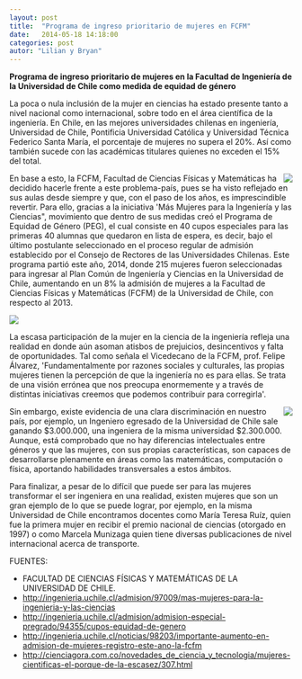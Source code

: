 ```yaml
---
layout: post
title:  "Programa de ingreso prioritario de mujeres en FCFM"
date:   2014-05-18 14:18:00
categories: post
autor: "Lilian y Bryan"
---
```


<b>Programa de ingreso prioritario de mujeres en la Facultad de Ingenier&iacute;a de la Universidad de Chile como medida de equidad de g&eacute;nero</b>

La poca o nula inclusi&oacute;n de la mujer en ciencias ha estado presente tanto a nivel nacional como internacional, sobre todo en el &aacute;rea cient&iacute;fica de la ingenier&iacute;a. En Chile, en las mejores universidades chilenas en ingenier&iacute;a, Universidad de Chile, Pontificia Universidad Cat&oacute;lica y Universidad T&eacute;cnica Federico Santa Mar&iacute;a, el porcentaje de mujeres no supera el 20%. As&iacute; como tambi&eacute;n sucede con las acad&eacute;micas titulares quienes no exceden el 15% del total.

<img src="http://lbasualtobbizarro.github.io/images/mas_mujeres_fcfm.png" style="float:right; margin-left:5px;">En base a esto, la FCFM, Facultad de Ciencias F&iacute;sicas y Matem&aacute;ticas ha decidido hacerle frente a este problema-pa&iacute;s, pues se ha visto reflejado en sus aulas desde siempre y que, con el paso de los a&ntilde;os, es imprescindible revertir.
Para ello, gracias a la iniciativa 'M&aacute;s Mujeres para la Ingenier&iacute;a y las Ciencias", movimiento que dentro de sus medidas cre&oacute; el Programa de Equidad de G&eacute;nero (PEG), el cual consiste en 40 cupos especiales para las primeras 40 alumnas que quedaron en lista de espera, es decir, bajo el &uacute;ltimo postulante seleccionado en el proceso regular de admisi&oacute;n establecido por el Consejo de Rectores de las Universidades Chilenas. Este programa parti&oacute; este a&ntilde;o, 2014, donde 215 mujeres fueron seleccionadas para ingresar al Plan Com&uacute;n de Ingenier&iacute;a y Ciencias en la Universidad de Chile, aumentando en un 8% la admisi&oacute;n de mujeres a la Facultad de Ciencias F&iacute;sicas y Matem&aacute;ticas (FCFM) de la Universidad de Chile, con respecto al 2013.

<img src="http://lbasualtobbizarro.github.io/images/fcfm_2014_mujeres.png" style="margin: 0 auto;">
 
La escasa participaci&oacute;n de la mujer en la ciencia de la ingenier&iacute;a refleja una realidad en donde a&uacute;n asoman atisbos de prejuicios, desincentivos y falta de oportunidades. Tal como se&ntilde;ala el Vicedecano de la FCFM, prof. Felipe &Aacute;lvarez, 'Fundamentalmente por razones sociales y culturales, las propias mujeres tienen la percepci&oacute;n de que la ingenier&iacute;a no es para ellas. Se trata de una visi&oacute;n err&oacute;nea que nos preocupa enormemente y a trav&eacute;s de distintas iniciativas creemos que podemos contribuir para corregirla'.

<img src="http://lbasualtobbizarro.github.io/images/fcfm_sueldos.png" style="float:right; margin-left:5px;">Sin embargo, existe evidencia de una clara discriminaci&oacute;n en nuestro pa&iacute;s, por ejemplo, un Ingeniero egresado de la Universidad de Chile sale ganando $3.000.000, una ingeniera de la misma universidad $2.300.000. Aunque, est&aacute; comprobado que no hay diferencias intelectuales entre g&eacute;neros y que las mujeres, con sus propias caracter&iacute;sticas, son capaces de desarrollarse plenamente en &aacute;reas como las matem&aacute;ticas, computaci&oacute;n o f&iacute;sica, aportando habilidades transversales a estos &aacute;mbitos.

Para finalizar, a pesar de lo dif&iacute;cil que puede ser para las mujeres transformar el ser ingeniera en una realidad, existen mujeres que son un gran ejemplo de lo que se puede lograr, por ejemplo, en la misma Universidad de Chile encontramos docentes como Mar&iacute;a Teresa Ru&iacute;z, quien fue la primera mujer en recibir el premio nacional de ciencias (otorgado en 1997) o como Marcela Munizaga quien tiene diversas publicaciones de nivel internacional acerca de transporte.


FUENTES: 
- FACULTAD DE CIENCIAS F&Iacute;SICAS Y MATEM&Aacute;TICAS DE LA UNIVERSIDAD DE CHILE.
- http://ingenieria.uchile.cl/admision/97009/mas-mujeres-para-la-ingenieria-y-las-ciencias
- http://ingenieria.uchile.cl/admision/admision-especial-pregrado/94355/cupos-equidad-de-genero
- http://ingenieria.uchile.cl/noticias/98203/importante-aumento-en-admision-de-mujeres-registro-este-ano-la-fcfm
- http://cienciagora.com.co/novedades_de_ciencia_y_tecnologia/mujeres-cientificas-el-porque-de-la-escasez/307.html
